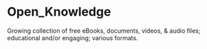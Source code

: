 # Open_Knowledge
Growing collection of free eBooks, documents, videos, &amp; audio files; educational and/or engaging; various formats.
